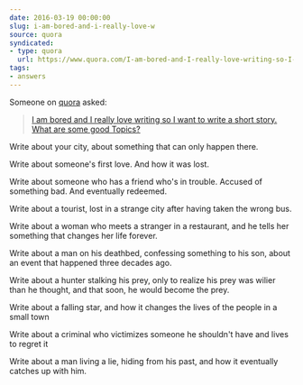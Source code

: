 ```yaml
---
date: 2016-03-19 00:00:00
slug: i-am-bored-and-i-really-love-w
source: quora
syndicated:
- type: quora
  url: https://www.quora.com/I-am-bored-and-I-really-love-writing-so-I-want-to-write-a-short-story-What-are-some-good-Topics/answer/Roy-Tang
tags:
- answers
---
```


Someone on [quora](https://quora.com) asked:

> [I am bored and I really love writing so I want to write a short story. What are some good Topics?](https://www.quora.com/I-am-bored-and-I-really-love-writing-so-I-want-to-write-a-short-story-What-are-some-good-Topics/answer/Roy-Tang)


Write about your city, about something that can only happen there.

Write about someone's first love. And how it was lost.

Write about someone who has a friend who's in trouble. Accused of something bad. And eventually redeemed.

Write about a tourist, lost in a strange city after having taken the wrong bus.

Write about a woman who meets a stranger in a restaurant, and he tells her something that changes her life forever.

Write about a man on his deathbed, confessing something to his son, about an event that happened three decades ago.

Write about a hunter stalking his prey, only to realize his prey was wilier than he thought, and that soon, he would become the prey.

Write about a falling star, and how it changes the lives of the people in a small town

Write about a criminal who victimizes someone he shouldn't have and lives to regret it

Write about a man living a lie, hiding from his past, and how it eventually catches up with him.